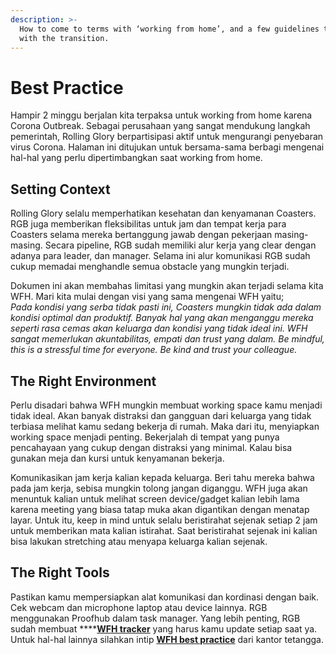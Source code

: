 ```yaml
---
description: >-
  How to come to terms with ‘working from home’, and a few guidelines to help
  with the transition.
---
```


# Best Practice

Hampir 2 minggu berjalan kita terpaksa untuk working from home karena Corona Outbreak. Sebagai perusahaan yang sangat mendukung langkah pemerintah, Rolling Glory berpartisipasi aktif untuk mengurangi penyebaran virus Corona. Halaman ini ditujukan untuk bersama-sama berbagi mengenai hal-hal yang perlu dipertimbangkan saat working from home.

## Setting Context

Rolling Glory selalu memperhatikan kesehatan dan kenyamanan Coasters. RGB juga memberikan fleksibilitas untuk jam dan tempat kerja para Coasters selama mereka bertanggung jawab dengan pekerjaan masing-masing. Secara pipeline, RGB sudah memiliki alur kerja yang clear dengan adanya para leader,  dan manager. Selama ini alur komunikasi RGB sudah cukup memadai menghandle semua obstacle yang mungkin terjadi.   
  
Dokumen ini akan membahas limitasi yang mungkin akan terjadi selama kita WFH. Mari kita mulai dengan visi yang sama mengenai WFH yaitu;   
_Pada kondisi yang serba tidak pasti ini, Coasters mungkin tidak ada dalam kondisi optimal dan produktif. Banyak hal yang akan menganggu mereka seperti rasa cemas akan keluarga dan kondisi yang tidak ideal ini. WFH sangat memerlukan akuntabilitas, empati dan trust yang dalam. Be mindful, this is a stressful time for everyone. Be kind and trust your colleague._

## The Right Environment

Perlu disadari bahwa WFH mungkin membuat working space kamu menjadi tidak ideal. Akan banyak distraksi dan gangguan dari keluarga yang tidak terbiasa melihat kamu sedang bekerja di rumah. Maka dari itu, menyiapkan working space menjadi penting. Bekerjalah di tempat yang punya pencahayaan yang cukup dengan distraksi yang minimal. Kalau bisa gunakan meja dan kursi untuk kenyamanan bekerja.   
  
Komunikasikan jam kerja kalian kepada keluarga. Beri tahu mereka bahwa pada jam kerja, sebisa mungkin tolong jangan diganggu. WFH juga akan menuntuk kalian untuk melihat screen device/gadget kalian lebih lama karena meeting yang biasa tatap muka akan digantikan dengan menatap layar. Untuk itu, keep in mind untuk selalu beristirahat sejenak setiap 2 jam untuk memberikan mata kalian istirahat. Saat beristirahat sejenak ini kalian bisa lakukan stretching atau menyapa keluarga kalian sejenak.

## The Right Tools

Pastikan kamu mempersiapkan alat komunikasi dan kordinasi dengan baik. Cek webcam dan microphone laptop atau device lainnya. RGB menggunakan Proofhub dalam task manager. Yang lebih penting, RGB sudah membuat ****[**WFH tracker**](https://docs.google.com/spreadsheets/d/1XyLhBMTfNgZSVWXGVxKEnrI5OwOTKInjL7qiaaKH4JU/edit#gid=0) yang harus kamu update setiap saat ya. Untuk hal-hal lainnya silahkan intip [**WFH best practice**](https://docs.google.com/document/d/1TPAKV-AowBpODVul5cL73mKN5caN6RQf0wvV_6O5Ees/edit) dari kantor tetangga.

